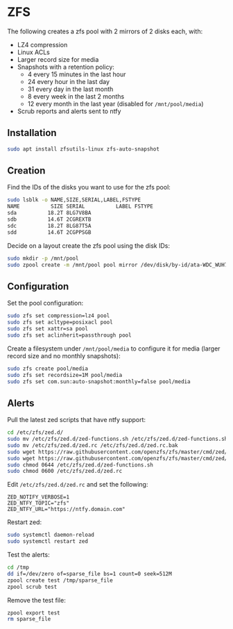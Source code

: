 # ZFS

The following creates a zfs pool with 2 mirrors of 2 disks each, with:

- LZ4 compression
- Linux ACLs
- Larger record size for media
- Snapshots with a retention policy:
  - 4 every 15 minutes in the last hour
  - 24 every hour in the last day
  - 31 every day in the last month
  - 8 every week in the last 2 months
  - 12 every month in the last year (disabled for `/mnt/pool/media`)
- Scrub reports and alerts sent to ntfy

## Installation

```bash
sudo apt install zfsutils-linux zfs-auto-snapshot
```

## Creation

Find the IDs of the disks you want to use for the zfs pool:

```bash
sudo lsblk -o NAME,SIZE,SERIAL,LABEL,FSTYPE
NAME          SIZE SERIAL          LABEL FSTYPE
sda          18.2T 8LG7V8BA
sdb          14.6T 2CGREXTB
sdc          18.2T 8LG87T5A
sdd          14.6T 2CGPPSGB
```

Decide on a layout create the zfs pool using the disk IDs:

```bash
sudo mkdir -p /mnt/pool
sudo zpool create -m /mnt/pool pool mirror /dev/disk/by-id/ata-WDC_WUH722020BLE6L4_8LG7V8BA /dev/disk/by-id/ata-WDC_WUH722020BLE6L4_8LG87T5A mirror /dev/disk/by-id/ata-WDC_WUH721816ALE6L4_2CGREXTB /dev/disk/by-id/ata-WDC_WUH721816ALE6L4_2CGPPSGB
```

## Configuration

Set the pool configuration:

```bash
sudo zfs set compression=lz4 pool
sudo zfs set acltype=posixacl pool
sudo zfs set xattr=sa pool
sudo zfs set aclinherit=passthrough pool
```

Create a filesystem under `/mnt/pool/media` to configure it for media (larger record size and no monthly snapshots):

```bash
sudo zfs create pool/media
sudo zfs set recordsize=1M pool/media
sudo zfs set com.sun:auto-snapshot:monthly=false pool/media
```

## Alerts

Pull the latest zed scripts that have ntfy support:

```bash
cd /etc/zfs/zed.d/
sudo mv /etc/zfs/zed.d/zed-functions.sh /etc/zfs/zed.d/zed-functions.sh.bak
sudo mv /etc/zfs/zed.d/zed.rc /etc/zfs/zed.d/zed.rc.bak
sudo wget https://raw.githubusercontent.com/openzfs/zfs/master/cmd/zed/zed.d/zed-functions.sh
sudo wget https://raw.githubusercontent.com/openzfs/zfs/master/cmd/zed/zed.d/zed.rc
sudo chmod 0644 /etc/zfs/zed.d/zed-functions.sh
sudo chmod 0600 /etc/zfs/zed.d/zed.rc
```

Edit `/etc/zfs/zed.d/zed.rc` and set the following:

```
ZED_NOTIFY_VERBOSE=1
ZED_NTFY_TOPIC="zfs"
ZED_NTFY_URL="https://ntfy.domain.com"
```

Restart zed:

```bash
sudo systemctl daemon-reload
sudo systemctl restart zed
```

Test the alerts:

```bash
cd /tmp
dd if=/dev/zero of=sparse_file bs=1 count=0 seek=512M
zpool create test /tmp/sparse_file
zpool scrub test
```

Remove the test file:

```bash
zpool export test
rm sparse_file
```